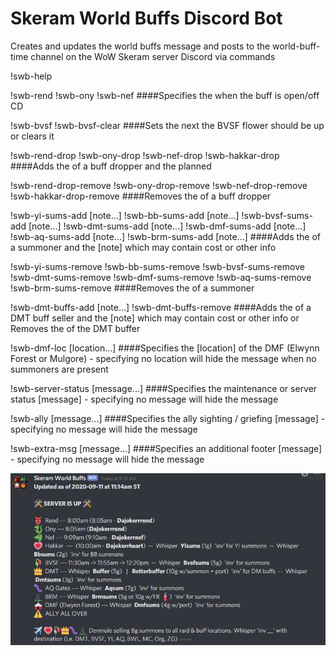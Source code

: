 # Skeram World Buffs Discord Bot

Creates and updates the world buffs message and posts to the world-buff-time channel on the WoW Skeram server Discord via commands


!swb-help 


!swb-rend <time>
!swb-ony <time>
!swb-nef <time>
  ####Specifies the <time> when the buff is open/off CD


!swb-bvsf <time>
!swb-bvsf-clear 
  ####Sets the next <time> the BVSF flower should be up or clears it


!swb-rend-drop <name> <time>
!swb-ony-drop <name> <time>
!swb-nef-drop <name> <time>
!swb-hakkar-drop <name> <time>
  ####Adds the <name> of a buff dropper and the planned <time>


!swb-rend-drop-remove <name>
!swb-ony-drop-remove <name>
!swb-nef-drop-remove <name>
!swb-hakkar-drop-remove <name>
  ####Removes the <name> of a buff dropper


!swb-yi-sums-add <name> [note...]
!swb-bb-sums-add <name> [note...]
!swb-bvsf-sums-add <name> [note...]
!swb-dmt-sums-add <name> [note...]
!swb-dmf-sums-add <name> [note...]
!swb-aq-sums-add <name> [note...]
!swb-brm-sums-add <name> [note...]
  ####Adds the <name> of a summoner and the [note] which may contain cost or other info


!swb-yi-sums-remove <name>
!swb-bb-sums-remove <name>
!swb-bvsf-sums-remove <name>
!swb-dmt-sums-remove <name>
!swb-dmf-sums-remove <name>
!swb-aq-sums-remove <name>
!swb-brm-sums-remove <name>
  ####Removes the <name> of a summoner


!swb-dmt-buffs-add <name> [note...]
!swb-dmt-buffs-remove <name>
  ####Adds the <name> of a DMT buff seller and the [note] which may contain cost or other info or Removes the <name> of the DMT buffer


!swb-dmf-loc [location...]
  ####Specifies the [location] of the DMF (Elwynn Forest or Mulgore) - specifying no location will hide the message when no summoners are present


!swb-server-status [message...]
  ####Specifies the maintenance or server status [message] - specifying no message will hide the message


!swb-ally [message...]
  ####Specifies the ally sighting / griefing [message] - specifying no message will hide the message


!swb-extra-msg [message...]
  ####Specifies an additional footer [message] - specifying no message will hide the message


![Sample Bot Updated Message](https://github.com/govagent26/skeram-world-buffs/blob/master/sample_message.JPG)
